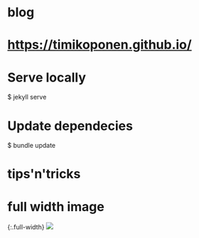# blog
# https://timikoponen.github.io/

# Serve locally
$ jekyll serve

# Update dependecies
$ bundle update

# tips'n'tricks
# full width image
{:.full-width}
![](/assets/image.jpg)